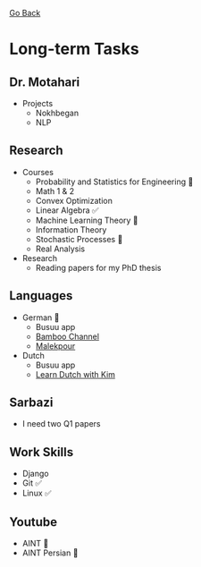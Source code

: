 [Go Back](https://github.com/arm-on/plan/blob/main/README.md)
# Long-term Tasks
## Dr. Motahari
- Projects
    - Nokhbegan
    - NLP

## Research
- Courses
    - Probability and Statistics for Engineering :hammer:
    - Math 1 & 2
    - Convex Optimization
    - Linear Algebra :white_check_mark:
    - Machine Learning Theory :beer:
    - Information Theory
    - Stochastic Processes :hammer:
    - Real Analysis 
- Research
    - Reading papers for my PhD thesis


## Languages 
- German :hammer:
    - Busuu app
    - [Bamboo Channel](https://www.youtube.com/watch?v=2w7JiKuNrQM&list=PLfvO0lX1t_WxJNjeKU1pj-dW4TDEZd_Lg)
    - [Malekpour](https://malekpourmie.net/account/downloads/)
- Dutch
    - Busuu app
    - [Learn Dutch with Kim](https://www.youtube.com/watch?v=Dbv79prOMEk&list=PLAeu18HndGgBR-QLw8b8Wzp0gLiVfCS7n&index=2)
## Sarbazi
- I need two Q1 papers

## Work Skills
- Django
- Git :white_check_mark:
- Linux :white_check_mark:

## Youtube
- AINT :hammer:
- AINT Persian :hammer:
